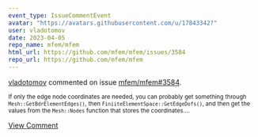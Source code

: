 ```yaml
---
event_type: IssueCommentEvent
avatar: "https://avatars.githubusercontent.com/u/17843342?"
user: vladotomov
date: 2023-04-05
repo_name: mfem/mfem
html_url: https://github.com/mfem/mfem/issues/3584
repo_url: https://github.com/mfem/mfem
---
```


<a href='https://github.com/vladotomov' target='_blank'>vladotomov</a> commented on issue <a href='https://github.com/mfem/mfem/issues/3584' target='_blank'>mfem/mfem#3584</a>.

<small>If only the edge node coordinates are needed, you can probably get something through `Mesh::GetBdrElementEdges()`, then `FiniiteElementSpace::GetEdgeDofs()`, and then get the values from the `Mesh::Nodes` function that stores the coordinates....</small>

<a href='https://github.com/mfem/mfem/issues/3584' target='_blank'>View Comment</a>